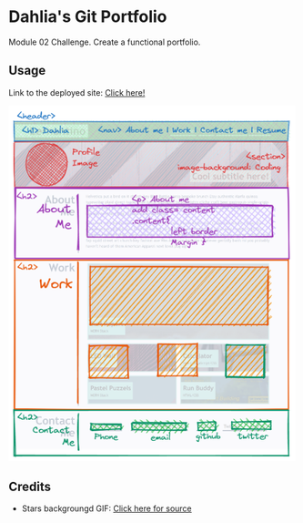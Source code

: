 # Dahlia's Git Portfolio
Module 02 Challenge. Create a functional portfolio.

## Usage
Link to the deployed site: [Click here!](https://cyphernyx.github.io/dahlia-git-portfolio/)


![page wireframe](./assets/images/module-2-challenge-wireframe.png)

## Credits
- Stars backgroungd GIF: [Click here for source](https://giphy.com/gifs/stars-U3qYN8S0j3bpK?utm_source=media-link&utm_medium=landing&utm_campaign=Media%20Links&utm_term=)